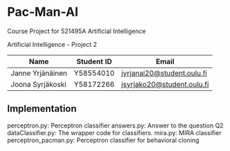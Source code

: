 # Pac-Man-AI
Course Project for 521495A Artificial Intelligence

Artificial Intelligence - Project 2

| Name             | Student ID | Email                      |
| ---------------- | ---------- | -------------------------- |
| Janne Yrjänäinen | Y58554010  | jyrjanai20@student.oulu.fi |
| Joona Syrjäkoski | Y58172266  | jsyrjako20@student.oulu.fi |

## Implementation

perceptron.py: Perceptron classifier
answers.py: Answer to the question Q2
dataClassifier.py: The wrapper code for classifiers.
mira.py: MIRA classifier
perceptron_pacman.py: Perceptron classifier for behavioral cloning
